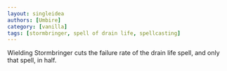 ```yaml
---
layout: singleidea
authors: [Umbire]
category: [vanilla]
tags: [stormbringer, spell of drain life, spellcasting]
---
```

Wielding Stormbringer cuts the failure rate of the drain life spell, and only
that spell, in half.
